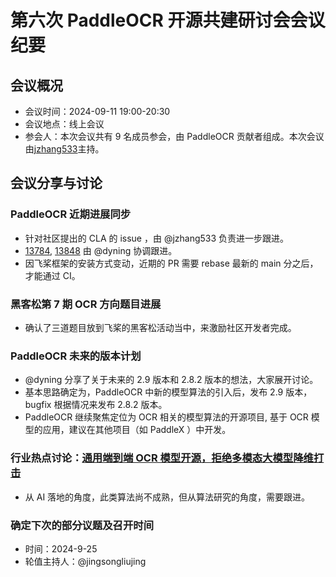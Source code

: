 # 第六次 PaddleOCR 开源共建研讨会会议纪要

## 会议概况

- 会议时间：2024-09-11 19:00-20:30
- 会议地点：线上会议
- 参会人：本次会议共有 9 名成员参会，由 PaddleOCR 贡献者组成。本次会议由[jzhang533](https://github.com/jzhang533)主持。

## 会议分享与讨论

### PaddleOCR 近期进展同步
- 针对社区提出的 CLA 的 issue ，由 @jzhang533 负责进一步跟进。
- [13784](https://github.com/PaddlePaddle/PaddleOCR/issues/13784), [13848](https://github.com/PaddlePaddle/PaddleOCR/issues/13848) 由 @dyning 协调跟进。
- 因飞桨框架的安装方式变动，近期的 PR 需要 rebase 最新的 main 分之后， 才能通过 CI。

### 黑客松第 7 期 OCR 方向题目进展
- 确认了三道题目放到飞桨的黑客松活动当中，来激励社区开发者完成。

### PaddleOCR 未来的版本计划
- @dyning 分享了关于未来的 2.9 版本和 2.8.2 版本的想法，大家展开讨论。 
- 基本思路确定为，PaddleOCR 中新的模型算法的引入后，发布 2.9 版本，bugfix 根据情况来发布 2.8.2 版本。
- PaddleOCR 继续聚焦定位为 OCR 相关的模型算法的开源项目, 基于 OCR 模型的应用，建议在其他项目（如 PaddleX ）中开发。


### 行业热点讨论：[通用端到端 OCR 模型开源，拒绝多模态大模型降维打击](https://mp.weixin.qq.com/s/GuL_5zlBPYEzFhxIaRi3Nw)
- 从 AI 落地的角度，此类算法尚不成熟，但从算法研究的角度，需要跟进。

### 确定下次的部分议题及召开时间
- 时间：2024-9-25
- 轮值主持人：@jingsongliujing

